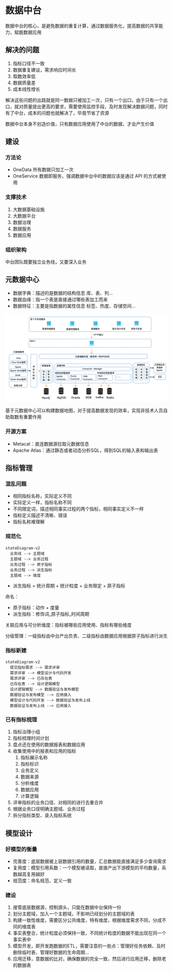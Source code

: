 # 数据中台

数据中台的核心，是避免数据的重复计算，通过数据服务化，提高数据的共享能力，赋能数据应用

## 解决的问题

1. 指标口径不一致
2. 数据重复建设，需求响应时间长
3. 取数效率低
4. 数据质量差
5. 成本线性增长

解决这些问题的出路就是同一数据只被加工一次，只有一个出口，由于只有一个出口，就对质量提出更高的要求，需要使用监控手段，及时发现解决数据问题，同时有了中台，成本的问题也就解决了，毕竟节省了资源

数据中台本身不创造价值，只有数据应用使用了中台的数据，才会产生价值

## 建设

### 方法论

- OneData 所有数据只加工一次
- OneService 数据即服务，强调数据中台中的数据应该是通过 API 的方式被使用

### 支撑技术

1. 大数据基础设施
2. 大数据平台
3. 数据治理
4. 数据服务
5. 数据应用

### 组织架构

中台团队既要独立业务线，又要深入业务

## 元数据中心

- 数据字典：描述的是数据的结构信息 库、表、列...
- 数据血缘：指一个表是直接通过哪些表加工而来
- 数据特征：主要是指数据的属性信息 标签、热度、存储空间...

![网易元数据中心架构](/assets/20221215182120.webp)

基于元数据中心可以构建数据地图，对于提高数据发现的效率，实现非技术人员自助取数有重要作用

### 开源方案

- Metacat：直连数据源拉取元数据信息
- Apache Atlas：通过静态或者动态分析SQL，得到SQL的输入表和输出表

## 指标管理

### 混乱问题

- 相同指标名称，实际定义不同
- 实际定义一样，指标名称不同
- 不同限定词，描述相同事实过程的两个指标，相同事实定义不一样
- 指标定义描述不清晰、错误
- 指标名称难理解

### 规范化

```mermaid
stateDiagram-v2
  业务线 --> 主题域
  主题域 --> 业务过程
  业务过程 --> 原子指标
  业务过程 --> 派生指标
  主题域 --> 维度
```

- 派生指标 = 统计周期 + 统计粒度 + 业务限定 + 原子指标

命名：

- 原子指标：动作 + 度量
- 派生指标：修饰词_原子指标_时间周期

关联应用与可分析维度：指标被哪些应用使用、指标有哪些维度

分级管理：一级指标由中台产出负责、二级指标由数据应用根据原子指标进行派生

### 指标新建

```mermaid
stateDiagram-v2
  提交指标需求 --> 需求评审
  需求评审 --> 模型设计与代码开发
  需求评审 --> 已存在表
  已存在表 --> 设计逻辑模型
  设计逻辑模型 --> 数据验证与发布模型
  数据验证与发布模型 --> 应用接入
  模型设计与代码开发 --> 数据验证与发布上线
  数据验证与发布上线 --> 应用接入
```

### 已有指标梳理

1. 指标治理小组
2. 指标梳理时间计划
3. 盘点还在使用的数据报表和数据应用
4. 收集使用中的报表和应用的指标
   1. 指标展示名称
   2. 指标标识
   3. 业务定义
   4. 数据来源
   5. 分析维度
   6. 数据应用
   7. 计算逻辑
5. 评审指标的业务口径、对相同的进行去重合并
6. 根据业务口径明确主题域、业务过程
7. 拆分指标类型、录入指标系统

## 模型设计

### 好模型的衡量

- 完善度：底层数据被上层数据引用的数量，汇总数据能直接满足多少查询需求
- 复用度：模型引用系数：一个模型被读取，直接产出下游模型的平均数量，系数越高复用越好
- 规范度：命名规范、定义一致

### 建设

1. 接管底层数据源，控制源头，只能在数据中台保持一份
2. 划分主题域，加入一个主题域，不影响已经划分的主题域的表
3. 构建一致性维度，需要区分公共维度，特有维度，根据维度需求不同，分成不同的维度表
4. 事实表整合，统计粒度必须保持一致，不同统计粒度的数据不能出现在同一个事实表中
5. 模型开发，即开发跑数据的ETL，需要注意的一些点：管理好任务依赖、及时删除临时表、管理好数据的生命周期...
6. 应用迁移，意数据的比对，确保数据的完全一致，然后进行应用迁移，删除老的数据表
